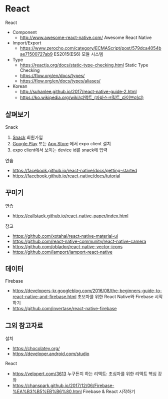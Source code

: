 # React

React

- Component
  - http://www.awesome-react-native.com/ Awesome React Native
- Import/Export
  - https://www.zerocho.com/category/ECMAScript/post/579dca4054bae71500727ab9 ES2015(ES6) 모듈 시스템
- Type
  - https://reactjs.org/docs/static-type-checking.html Static Type Checking
  - https://flow.org/en/docs/types/ 
  - https://flow.org/en/docs/types/aliases/
- Korean
  - http://suhanlee.github.io/2017/react-native-guide-2.html
  - https://ko.wikipedia.org/wiki/리액트_(자바스크립트_라이브러리)

## <a name="s1"></a> 살펴보기 

Snack

1. [Snack](https://snack.expo.io/) 회원가입
1. [Google Play](https://play.google.com/store/apps/details?id=host.exp.exponent) 또는 [App Store](https://itunes.apple.com/app/apple-store/id982107779?pt=17102800&amp;ct=www&amp;mt=8) 에서 expo client 설치
1. expo client에서 보이는 device id를 snack에 입력

연습

- https://facebook.github.io/react-native/docs/getting-started
- https://facebook.github.io/react-native/docs/tutorial


## <a name="s2"></a> 꾸미기

연습

- https://callstack.github.io/react-native-paper/index.html

참고

- https://github.com/xotahal/react-native-material-ui
- https://github.com/react-native-community/react-native-camera
- https://github.com/oblador/react-native-vector-icons
- https://github.com/iamport/iamport-react-native


## <a name="s3"></a> 데이터

Firebase

- https://developers-kr.googleblog.com/2016/08/the-beginners-guide-to-react-native-and-firebase.html 초보자를 위한 React Native와 Firebase 시작하기
- https://github.com/invertase/react-native-firebase


## 그외 참고자료

설치

- https://chocolatey.org/
- https://developer.android.com/studio

React 

-  https://velopert.com/3613 누구든지 하는 리액트: 초심자를 위한 리액트 핵심 강좌
-  https://chanspark.github.io/2017/12/06/Firebase-%EA%B3%B5%EB%B6%80.html Firebase & React 시작하기

